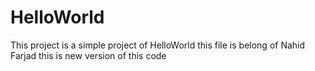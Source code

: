 # HelloWorld
This project is a simple project of HelloWorld 
this file is belong of Nahid Farjad
this is new version of this code
